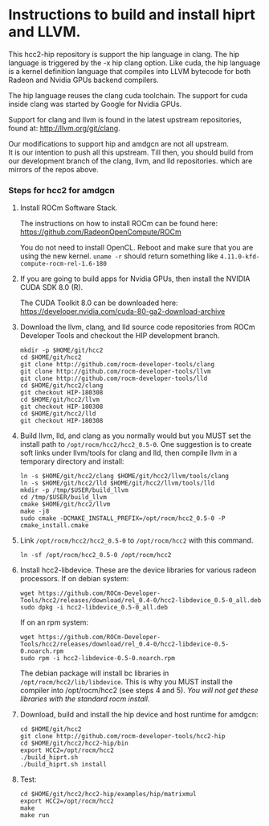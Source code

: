 # Instructions to build and install hiprt and LLVM.

This hcc2-hip repository is support the hip language in clang. 
The hip language is triggered by the -x hip clang option.
Like cuda, the hip language is a kernel definition language
that compiles into LLVM bytecode for both Radeon and Nvidia
GPUs backend compilers. 

The hip language reuses the clang cuda toolchain.
The support for cuda inside clang was started by Google for Nvidia
GPUs.  

Support for clang and llvm is found in the latest upstream 
repositories, found at:
<http://llvm.org/git/clang>.

Our modifications to support hip and amdgcn are not all upstream.  
It is our intention to push all this upstream. Till then, you should 
build from our development branch of the clang, llvm, and lld repositories. 
which are mirrors of the repos above. 

### Steps for hcc2 for amdgcn

1.  Install ROCm Software Stack.

    The instructions on how to install ROCm can be found here:
    <https://github.com/RadeonOpenCompute/ROCm>

    You do not need to install OpenCL. Reboot and make sure that you
    are using the new kernel.  `uname -r` should return something
    like `4.11.0-kfd-compute-rocm-rel-1.6-180`

2.  If you are going to build apps for Nvidia GPUs, then install the 
    NVIDIA CUDA SDK 8.0 (R).

    The CUDA Toolkit 8.0 can be downloaded here:
    <https://developer.nvidia.com/cuda-80-ga2-download-archive>

3.  Download the llvm, clang, and lld source code repositories from ROCm
    Developer Tools and checkout the HIP development branch.
    ```console
    mkdir -p $HOME/git/hcc2
    cd $HOME/git/hcc2
    git clone http://github.com/rocm-developer-tools/clang
    git clone http://github.com/rocm-developer-tools/llvm
    git clone http://github.com/rocm-developer-tools/lld
    cd $HOME/git/hcc2/clang
    git checkout HIP-180308
    cd $HOME/git/hcc2/llvm
    git checkout HIP-180308
    cd $HOME/git/hcc2/lld
    git checkout HIP-180308
    ```
4.  Build llvm, lld, and clang as you normally would but you MUST set the
    install path to `/opt/rocm/hcc2/hcc2_0.5-0`. One suggestion is to
    create soft links under llvm/tools for clang and lld, then compile
    llvm in a temporary directory and install:
    ```console
    ln -s $HOME/git/hcc2/clang $HOME/git/hcc2/llvm/tools/clang
    ln -s $HOME/git/hcc2/lld $HOME/git/hcc2/llvm/tools/lld
    mkdir -p /tmp/$USER/build_llvm
    cd /tmp/$USER/build_llvm
    cmake $HOME/git/hcc2/llvm
    make -j8
    sudo cmake -DCMAKE_INSTALL_PREFIX=/opt/rocm/hcc2_0.5-0 -P cmake_install.cmake
    ```
5.  Link `/opt/rocm/hcc2/hcc2_0.5-0` to `/opt/rocm/hcc2` with this command.
    ```console
    ln -sf /opt/rocm/hcc2_0.5-0 /opt/rocm/hcc2
    ```
6.  Install hcc2-libdevice. These are the device libraries for various radeon processors.
    If on debian system:
    ```console
    wget https://github.com/ROCm-Developer-Tools/hcc2/releases/download/rel_0.4-0/hcc2-libdevice_0.5-0_all.deb
    sudo dpkg -i hcc2-libdevice_0.5-0_all.deb
    ```
    If on an rpm system:
    ```console
    wget https://github.com/ROCm-Developer-Tools/hcc2/releases/download/rel_0.4-0/hcc2-libdevice-0.5-0.noarch.rpm
    sudo rpm -i hcc2-libdevice-0.5-0.noarch.rpm
    ```
    The debian package will install bc libraries in `/opt/rocm/hcc2/lib/libdevice`.
    This is why you MUST install the compiler into /opt/rocm/hcc2 (see steps 4 and 5).
    *You will not get these libraries with the standard rocm install*.

7.  Download, build and install the hip device and host runtime for amdgcn:
    ```console
    cd $HOME/git/hcc2
    git clone http://github.com/rocm-developer-tools/hcc2-hip
    cd $HOME/git/hcc2/hcc2-hip/bin
    export HCC2=/opt/rocm/hcc2
    ./build_hiprt.sh
    ./build_hiprt.sh install
    ```
8. Test:
    ```console
    cd $HOME/git/hcc2/hcc2-hip/examples/hip/matrixmul
    export HCC2=/opt/rocm/hcc2
    make
    make run
    ```
			
